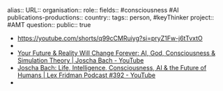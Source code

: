 alias::
URL::
organisation::
role:: 
fields:: #consciousness #AI  
publications-productions:: 
country::
tags:: person, #keyThinker 
project:: #AMT 
question::
public:: true

- https://youtube.com/shorts/q99cCMRuiyg?si=pryZ1Fw-j6tTvxtO
-
- [Your Future & Reality Will Change Forever: AI, God, Consciousness & Simulation Theory | Joscha Bach - YouTube](https://www.youtube.com/watch?v=xhcLsJjy-gc)
- [Joscha Bach: Life, Intelligence, Consciousness, AI & the Future of Humans | Lex Fridman Podcast #392 - YouTube](https://www.youtube.com/watch?v=e8qJsk1j2zE)
-
